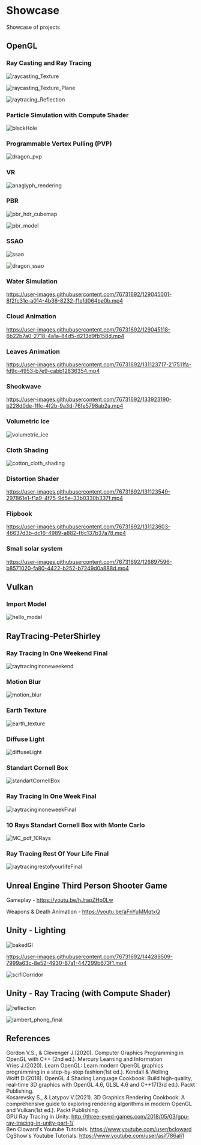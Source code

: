 # Showcase
Showcase of projects

## OpenGL

### Ray Casting and Ray Tracing

![raycasting_Texture](https://user-images.githubusercontent.com/76731692/131123299-7605ca17-3d82-49d5-8fba-f048a20e5926.jpg)

![raycasting_Texture_Plane](https://user-images.githubusercontent.com/76731692/131123304-dcb8be36-1eed-4946-8ae6-facb8bf794f6.jpg)

![raytracing_Reflection](https://user-images.githubusercontent.com/76731692/131123330-822040fb-aa58-4846-9710-1b2000155632.jpg)

### Particle Simulation with Compute Shader

![blackHole](https://user-images.githubusercontent.com/76731692/143777566-945ef8f8-b775-4498-a9f9-5326621bef02.png)

### Programmable Vertex Pulling (PVP)

![dragon_pvp](https://user-images.githubusercontent.com/76731692/143930665-e9807170-4565-45bd-b1c3-4cd657fcd185.png)

### VR

![anaglyph_rendering](https://user-images.githubusercontent.com/76731692/131123380-d8a01960-b73f-45e7-9614-6283887b7573.jpg)

### PBR

![pbr_hdr_cubemap](https://user-images.githubusercontent.com/76731692/126897608-a9c7a7ec-664c-47c2-b821-76a559ffdc4d.jpg)

![pbr_model](https://user-images.githubusercontent.com/76731692/131123133-70bc3b2c-6318-4bc1-8163-c5a0dc6f8cf7.jpg)

### SSAO

![ssao](https://user-images.githubusercontent.com/76731692/126897611-c18b810c-0807-4f74-a3a2-addc8dab6739.jpg)

![dragon_ssao](https://user-images.githubusercontent.com/76731692/127374087-34fc474f-eb80-4839-8416-769324782f0b.jpg)

### Water Simulation

https://user-images.githubusercontent.com/76731692/129045001-8f2fc31e-a014-4b36-8232-f1efd064be0b.mp4

### Cloud Animation

https://user-images.githubusercontent.com/76731692/129045118-6b22b7a0-2718-4a1a-84d5-d213d9fb158d.mp4

### Leaves Animation

https://user-images.githubusercontent.com/76731692/131123717-217511fa-fd9c-4953-b7e9-cabb12836354.mp4

### Shockwave

https://user-images.githubusercontent.com/76731692/133923190-b228d0de-1ffc-4f2b-9a3d-76fe5798ab2a.mp4

### Volumetric Ice

![volumetric_ice](https://user-images.githubusercontent.com/76731692/131123781-22504c4b-9106-4e84-82f6-f126f7fc140c.jpg)

### Cloth Shading

![cotton_cloth_shading](https://user-images.githubusercontent.com/76731692/131123515-67b7e117-e7eb-4f76-b52a-6e68dfd1f71d.jpg)

### Distortion Shader

https://user-images.githubusercontent.com/76731692/131123549-297861e1-f1a9-4f75-9d5e-33b0330b337f.mp4

### Flipbook

https://user-images.githubusercontent.com/76731692/131123603-46637d3b-dc16-4989-a882-f6c137b37a78.mp4

### Small solar system
https://user-images.githubusercontent.com/76731692/126897596-b8571020-fa80-4422-b252-b7249d0a888d.mp4

## Vulkan

### Import Model

![hello_model](https://user-images.githubusercontent.com/76731692/126897626-54ef1208-c087-4402-b522-2c6f0500c1a6.jpg)

## RayTracing-PeterShirley

### Ray Tracing In One Weekend Final

![raytracinginoneweekend](https://user-images.githubusercontent.com/76731692/131985372-ecfce2bb-b6f9-4ecb-85db-d8eb6e9a65d1.jpg)

### Motion Blur

![motion_blur](https://user-images.githubusercontent.com/76731692/131985486-8767e9d8-8d18-4276-833e-883dac990b28.jpg)

### Earth Texture

![earth_texture](https://user-images.githubusercontent.com/76731692/131986027-9aef51d4-4a3a-43fc-9447-87c5525e27ca.jpg)

### Diffuse Light

![diffuseLight](https://user-images.githubusercontent.com/76731692/131986048-046ea9bf-4449-436e-beda-5e4420a919f9.jpg)

### Standart Cornell Box

![standartCornellBox](https://user-images.githubusercontent.com/76731692/131986096-8de71b14-a1c3-48b0-b85c-a6f06a9617df.jpg)

### Ray Tracing In One Week Final

![raytracinginoneweekFinal](https://user-images.githubusercontent.com/76731692/131986178-491a61cb-809a-4a15-ad3a-556666904411.jpg)

### 10 Rays Standart Cornell Box with Monte Carlo

![MC_pdf_10Rays](https://user-images.githubusercontent.com/76731692/131986246-bb323277-8817-4bcf-aa45-f41d9a8714fc.jpg)

### Ray Tracing Rest Of Your Life Final

![raytracingrestofyourlifeFinal](https://user-images.githubusercontent.com/76731692/133923289-b2243c63-123c-4a3a-8a67-f6aa46a8856b.jpg)

## Unreal Engine Third Person Shooter Game

Gameplay - https://youtu.be/hJrapZHp0Lw

Weapons & Death Animation - https://youtu.be/aFnYuMMqtxQ

## Unity - Lighting

![bakedGI](https://user-images.githubusercontent.com/76731692/144286416-1bd551de-f3b6-40c0-b824-a46222239caa.png)

https://user-images.githubusercontent.com/76731692/144286509-7999a63c-8e52-4930-87a1-447299b673f1.mp4

![scifiCorridor](https://user-images.githubusercontent.com/76731692/144286539-2941216b-e4f1-43a2-85e2-82700442556d.png)

## Unity - Ray Tracing (with Compute Shader)

![reflection](https://user-images.githubusercontent.com/76731692/126897641-c8acef57-1668-4c3d-bcf1-417783df4864.jpg)

![lambert_phong_final](https://user-images.githubusercontent.com/76731692/126897643-9222aa89-eb3f-42e5-a637-8cd141363a54.jpg)

## References
Gordon V.S., & Clevenger J.(2020). Computer Graphics Programming in OpenGL with C++ (2nd ed.). Mercury Learning and Information <br />
Vries J.(2020). Learn OpenGL: Learn modern OpenGL graphics programming in a step-by-step fashion(1st ed.). Kendall & Welling <br />
Wolff D.(2018). OpenGL 4 Shading Language Cookbook: Build high-quality, real-time 3D graphics with OpenGL 4.6, GLSL 4.6 and C++17(3rd ed.). Packt Publishing. <br />
Kosarevsky S., & Latypov V.(2021). 3D Graphics Rendering Cookbook: A comprehensive guide to exploring rendering algorithms in modern OpenGL and Vulkan(1st ed.). Packt Publishing. <br /> 
GPU Ray Tracing in Unity. http://three-eyed-games.com/2018/05/03/gpu-ray-tracing-in-unity-part-1/ <br />
Ben Cloward's Youtube Tutorials. https://www.youtube.com/user/bcloward <br />
CgShow's Youtube Tutorials. https://www.youtube.com/user/asif786ali1
